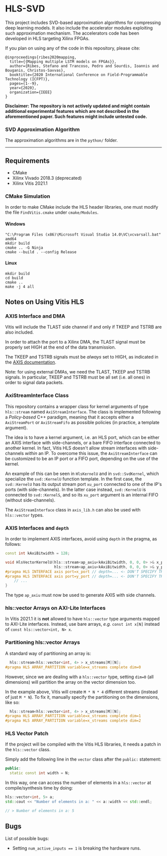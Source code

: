 # HLS-SVD

This project includes SVD-based approximation algorithms for compressing deep learning models.
It also include the accelerator modules exploiting such approximation mechanism. The accelerators code has been developed in HLS targeting Xilinx FPGAs.

If you plan on using any of the code in this repository, please cite:

```
@inproceedings{ribes2020mapping,
  title={{Mapping multiple LSTM models on FPGAs}},
  author={Ribes, Stefano and Trancoso, Pedro and Sourdis, Ioannis and Bouganis, Christos-Savvas},
  booktitle={2020 International Conference on Field-Programmable Technology (ICFPT)},
  pages={1--9},
  year={2020},
  organization={IEEE}
}
```

**Disclaimer: The repository is not actively updated and might contain additional experimental features which are not described in the aforementioned paper. Such features might include untested code.**

### SVD Approximation Algorithm

The approximation algorithms are in the `python/` folder.

---

## Requirements

* CMake
* Xilinx Vivado 2018.3 (deprecated)
* Xilinx Vitis 2021.1

### CMake Simulation

In order to make CMake include the HLS header libraries, one must modify the file `FindVitis.cmake` under `cmake/Modules`.

#### Windows

```
"C:\Program Files (x86)\Microsoft Visual Studio 14.0\VC\vcvarsall.bat" amd64
mkdir build
cmake .. -G Ninja
cmake --build . --config Release
```

#### Linux
```
mkdir build
cd build
cmake ..
make -j 4 all
```

## Notes on Using Vitis HLS

### AXIS Interface and DMA

Vitis will include the TLAST side channel if and only if TKEEP and TSTRB are also included.

In order to attach the port to a Xilinx DMA, the TLAST signal must be properly set HIGH at the end of the data transmission.

The TKEEP and TSTRB signals must be *always* set to HIGH, as indicated in the [AXIS documentation](https://developer.arm.com/documentation/ihi0051/a/Interface-Signals/Byte-qualifiers/TKEEP-and-TSTRB-combinations).

Note: for using external DMAs, we need the TLAST, TKEEP and TSTRB signals. In particular, TKEEP and TSTRB must be all set (i.e. all ones) in order to signal data packets.

### AxiStreamInterface Class

This repository contains a wrapper class for kernel arguments of type `hls::stream` named `AxiStreamInterface`. The class is implemented following a _Policy-based_ C++ paradigm, meaning that it accepts either a `AxiStreamPort` or `AxiStreamFifo` as possible policies (in practice, a template argument).

The idea is to have a kernel argument, i.e. an HLS port, which can be either an AXIS interface with side-channels, or a bare FIFO interface connected to another kernel. In fact, Vitis HLS doesn't allow stream interfaces with side-channels *within* an IP. To overcome this issue, the `AxiStreamInterface` can be customized to be an IP port or a FIFO port, depending on the use of the kernel.

An example of this can be seen in `HlsKernelU` and in `svd::SvdKernel`, which specialize the `svd::KernelU` function template. In the first case, the `svd::KernelU` has its output stream port `xu_port` connected to one of the IP's ports (with side-channels). In the latter case instead, `svd::KernelU` is connected to `svd::KernelS`, and so its `xu_port` argument is an internal FIFO (without side-channels).

The `AxiStreamInterface` class in `axis_lib.h` can also be used with `hls::vector` types.

### AXIS Interfaces and `depth`

In order to implement AXIS interfaces, avoid using `depth` in the pragma, as follows:
```c++
const int kAxiBitwidth = 128;

void HlsVectorKernelU(hls::stream<ap_axiu<kAxiBitwidth, 0, 0, 0> >& x_port,
                      hls::stream<ap_axiu<kAxiBitwidth, 0, 0, 0> >& y_port) {
#pragma HLS INTERFACE axis port=x_port // depth=... <- DON'T SPECIFY THE DEPTH!
#pragma HLS INTERFACE axis port=y_port // depth=... <- DON'T SPECIFY THE DEPTH!
	// ...
}
```
The type `ap_axiu` must now be used to generate AXIS with side channels.

### hls::vector Arrays on AXI-Lite Interfaces

In Vitis 2021.1 it is **not** allowed to have `hls::vector` type arguments mapped to AXI-Lite interfaces.
Instead, use bare arrays, *e.g.* `const int x[N]` instead of `const hls::vector<int, N> x`.

### Partitioning hls::vector Arrays

A standard way of partitioning an array is:
```c++
  hls::stream<hls::vector<int, 4> > x_streams[M][N];
#pragma HLS ARRAY_PARTITION variable=x_streams complete dim=0
```
However, since we are dealing with a `hls::vector` type, setting `dim=0` (all dimensions) will partition the array on the vector dimension too.

In the example above, Vitis will create `M * N * 4` different streams (instead of just `M * N`). To fix it, manually specify the partitioning on the dimensions, like so:
```c++
  hls::stream<hls::vector<int, 4> > x_streams[M][N];
#pragma HLS ARRAY_PARTITION variable=x_streams complete dim=1
#pragma HLS ARRAY_PARTITION variable=x_streams complete dim=2
```

### HLS Vector Patch

If the project will be compiled with the Vitis HLS libraries, it needs a patch in the `hls::vector` class.

Simply add the following line in the `vector` class after the `public:` statement:
```c++
public:
  static const int width = N;
```

In this way, one can access the number of elements in a `hls::vector` at compile/synthesis time by doing:

```c++
hls::vector<int, 5> a;
std::cout << "Number of elements in a: " << a::width << std::endl;

// > Number of elements in a: 5
```

## Bugs

List of possible bugs:

* Setting `num_active_inputs == 1` is breaking the hardware runs.
